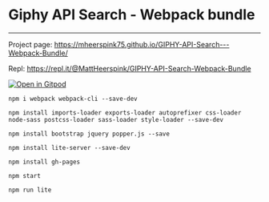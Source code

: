 # Giphy API Search - Webpack bundle
---
Project page: https://mheerspink75.github.io/GIPHY-API-Search---Webpack-Bundle/

Repl: https://repl.it/@MattHeerspink/GIPHY-API-Search-Webpack-Bundle



[![Open in Gitpod](https://gitpod.io/button/open-in-gitpod.svg)](https://gitpod.io#snapshot/d116e3ed-ce0b-4441-9384-b660d2943612)



```
npm i webpack webpack-cli --save-dev

npm install imports-loader exports-loader autoprefixer css-loader node-sass postcss-loader sass-loader style-loader --save-dev

npm install bootstrap jquery popper.js --save

npm install lite-server --save-dev

npm install gh-pages

npm start

npm run lite
```
